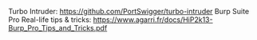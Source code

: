 Turbo Intruder: https://github.com/PortSwigger/turbo-intruder
Burp Suite Pro Real-life tips & tricks: https://www.agarri.fr/docs/HiP2k13-Burp_Pro_Tips_and_Tricks.pdf
